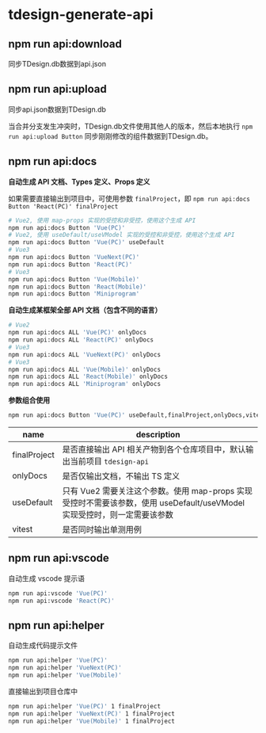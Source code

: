 # tdesign-generate-api

## npm run api:download

同步TDesign.db数据到api.json

## npm run api:upload 

同步api.json数据到TDesign.db

当合并分支发生冲突时，TDesign.db文件使用其他人的版本，然后本地执行 `npm run api:upload Button` 同步刚刚修改的组件数据到TDesign.db。
## npm run api:docs

**自动生成 API 文档、Types 定义、Props 定义**

如果需要直接输出到项目中，可使用参数 `finalProject`，即 `npm run api:docs Button 'React(PC)' finalProject`

```bash
# Vue2, 使用 map-props 实现的受控和非受控，使用这个生成 API
npm run api:docs Button 'Vue(PC)'
# Vue2, 使用 useDefault/useVModel 实现的受控和非受控，使用这个生成 API
npm run api:docs Button 'Vue(PC)' useDefault
# Vue3
npm run api:docs Button 'VueNext(PC)'
npm run api:docs Button 'React(PC)'
# Vue3
npm run api:docs Button 'Vue(Mobile)'
npm run api:docs Button 'React(Mobile)'
npm run api:docs Button 'Miniprogram'
```

**自动生成某框架全部 API 文档（包含不同的语言）**

```bash
# Vue2
npm run api:docs ALL 'Vue(PC)' onlyDocs
npm run api:docs ALL 'React(PC)' onlyDocs
# Vue3
npm run api:docs ALL 'VueNext(PC)' onlyDocs
# Vue3
npm run api:docs ALL 'Vue(Mobile)' onlyDocs
npm run api:docs ALL 'React(Mobile)' onlyDocs
npm run api:docs ALL 'Miniprogram' onlyDocs
```

**参数组合使用**

```bash
npm run api:docs Button 'Vue(PC)' useDefault,finalProject,onlyDocs,vitest
```

| name | description |
| -- | -- |
| finalProject | 是否直接输出 API 相关产物到各个仓库项目中，默认输出当前项目 `tdesign-api` |
| onlyDocs | 是否仅输出文档，不输出 TS 定义 |
| useDefault | 只有 Vue2 需要关注这个参数。使用 map-props 实现受控时不需要该参数，使用 useDefault/useVModel 实现受控时，则一定需要该参数 |
| vitest | 是否同时输出单测用例 |

## npm run api:vscode

自动生成 vscode 提示语

```bash
npm run api:vscode 'Vue(PC)'
npm run api:vscode 'React(PC)'
```

## npm run api:helper

自动生成代码提示文件

```bash
npm run api:helper 'Vue(PC)'
npm run api:helper 'VueNext(PC)'
npm run api:helper 'Vue(Mobile)'
```

直接输出到项目仓库中

```bash
npm run api:helper 'Vue(PC)' 1 finalProject
npm run api:helper 'VueNext(PC)' 1 finalProject
npm run api:helper 'Vue(Mobile)' 1 finalProject
```
